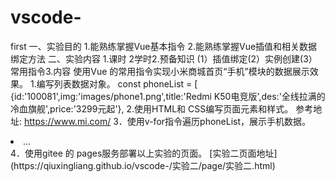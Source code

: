 # vscode-
first
一、实验目的
1.能熟练掌握Vue基本指令
2.能熟练掌握Vue插值和相关数据绑定方法
二、实验内容
1.课时
2学时2.预备知识
(1）插值绑定(2）实例创建(3）常用指令3.内容
使用Vue 的常用指令实现小米商城首页“手机”模块的数据展示效果。
1.编写列表数据对象。
const phoneList = [
{id:'100081',img:'images/phone1.png',title:'Redmi K50电竞版',des:'全线拉满的冷血旗舰',price:'3299元起'},
2.使用HTML和 CSS编写页面元素和样式。
参考地址: https://www.mi.com/
3．使用v-for指令遍历phoneList，展示手机数据。
<li class="xxx"v-for="xx in xxx" :key="xxx">...</li>4．使用gitee 的 pages服务部署以上实验的页面。
[实验二页面地址](https://qiuxingliang.github.io/vscode-/实验二/page/实验二.html)
